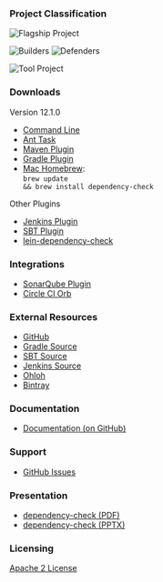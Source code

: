 ### Project Classification

![Flagship Project](/assets/images/common/owasp_level_flagship.svg "Flagship Project")

![Builders](/assets/images/common/owasp_builders.svg)
![Defenders](assets/images/common/owasp_defenders.svg)

![Tool Project](/assets/images/common/owasp_tool_project.svg)

### Downloads

Version 12.1.0
* [Command Line](https://github.com/dependency-check/DependencyCheck/releases/download/v12.1.0/dependency-check-12.1.0-release.zip)
* [Ant Task](https://github.com/dependency-check/DependencyCheck/releases/download/v12.1.0/dependency-check-ant-12.1.0-release.zip)
* [Maven Plugin](https://search.maven.org/#artifactdetails%7Corg.owasp%7Cdependency-check-maven%7C12.1.0%7Cmaven-plugin)
* [Gradle Plugin](https://search.maven.org/#artifactdetails%7Corg.owasp%7Cdependency-check-gradle%7C12.1.0%7Cgradle-plugin)
* [Mac Homebrew](https://brew.sh/):<br><code>brew update && brew install dependency-check</code>

Other Plugins
* [Jenkins Plugin](https://plugins.jenkins.io/dependency-check-jenkins-plugin)
* [SBT Plugin](https://search.maven.org/#search%7Cga%7C1%7Cg%3A%22net.vonbuchholtz%22%20a%3A%22sbt-dependency-check%22)
* [lein-dependency-check](https://github.com/livingsocial/lein-dependency-check)

### Integrations

* [SonarQube Plugin](https://github.com/SonarSecurityCommunity/dependency-check-sonar-plugin)
* [Circle CI Orb](https://github.com/entur/owasp-orb)

### External Resources

* [GitHub](https://github.com/dependency-check/DependencyCheck)
* [Gradle Source](https://github.com/dependency-check/dependency-check-gradle)
* [SBT Source](https://github.com/albuch/sbt-dependency-check)
* [Jenkins Source](https://github.com/jenkinsci/dependency-check-plugin)
* [Ohloh](https://www.ohloh.net/p/dependencycheck)
* [Bintray](https://bintray.com/jeremy-long/owasp)

### Documentation

* [Documentation (on GitHub)](https://dependency-check.github.io/DependencyCheck/)

### Support

* [GitHub Issues](https://github.com/dependency-check/DependencyCheck/issues)

### Presentation

* [dependency-check (PDF)](https://dependency-check.github.io/DependencyCheck/general/dependency-check.pdf)
* [dependency-check (PPTX)](https://dependency-check.github.io/DependencyCheck/general/dependency-check.pptx)

### Licensing

[Apache 2 License](https://www.apache.org/licenses/LICENSE-2.0)
